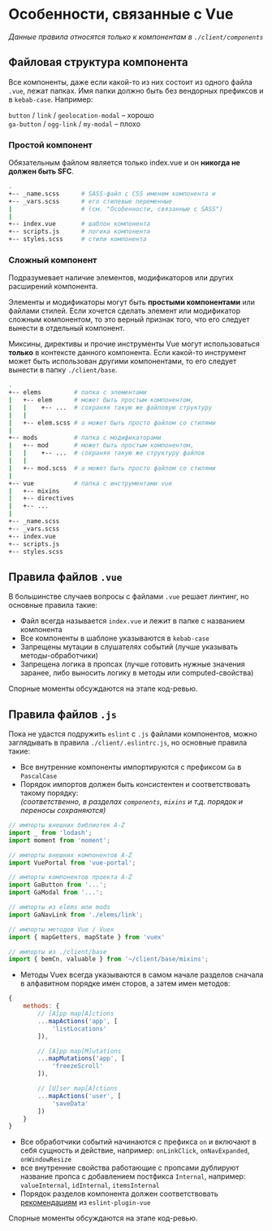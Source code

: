 # Особенности, связанные с Vue

*Данные правила относятся только к компонентам в `./client/components`*

## Файловая структура компонента

Все компоненты, даже если какой-то из них состоит из одного файла `.vue`, лежат папках. Имя папки должно быть без вендорных префиксов и в `kebab-case`. Например:

`button` / `link` / `geolocation-modal` – хорошо  
`ga-button` / `ogg-link` / `my-modal` – плохо


### Простой компонент

Обязательным файлом является только index.vue и он **никогда не  должен быть SFC**.

```bash
.
+-- _name.scss      # SASS-файл с CSS именем компонента и
+-- _vars.scss      # его стилевые переменные
|                   # (см. "Особенности, связанные с SASS")
|
+-- index.vue       # шаблон компонента
+-- scripts.js      # логика компонента
+-- styles.scss     # стили компонента
```

### Сложный компонент

Подразумевает наличие элементов, модификаторов или других расширений компонента.

Элементы и модификаторы могут быть **простыми компонентами** или файлами стилей. Если хочется сделать элемент или модификатор сложным компонентом, то это верный признак того, что его следует вынести в отдельный компонент.

Миксины, директивы и прочие инструменты Vue могут использоваться **только** в контексте данного компонента. Если какой-то инструмент может быть использован другими компонентами, то его следует вынести в папку `./client/base`.

```bash
.
+-- elems         # папка с элементами
|   +-- elem      # может быть простым компонентом,
|   |    +-- ...  # сохраняя такую же файловую структуру
|   |
|   +-- elem.scss # а может быть просто файлом со стилями
|
+-- mods          # папка с модификаторами
|   +-- mod       # может быть простым компонентом,
|   |    +-- ...  # сохраняя такую же структуру файлов
|   |
|   +-- mod.scss  # а может быть просто файлом со стилями
|
+-- vue           # папка с инструментами vue
|   +-- mixins
|   +-- directives
|   +-- ...
|
+-- _name.scss
+-- _vars.scss
+-- index.vue
+-- scripts.js
+-- styles.scss
```


## Правила файлов `.vue`

В большинстве случаев вопросы с файлами `.vue` решает линтинг, но основные правила такие:

+ Файл всегда называется `index.vue` и лежит в папке с названием компонента
+ Все компоненты в шаблоне указываются в `kebab-case`
+ Запрещены мутации в слушателях событий (лучше указывать методы-обработчики)
+ Запрещена логика в пропсах (лучше готовить нужные значения заранее, либо выносить логику в методы или computed-свойства)

Спорные моменты обсуждаются на этапе код-ревью.

## Правила файлов `.js`

Пока не удастся подружить `eslint` с `.js` файлами компонентов, можно заглядывать в правила `./client/.eslintrc.js`, но основные правила такие:

+ Все внутренние компоненты импортируются с префиксом `Ga` в `PascalCase`
+ Порядок импортов должен быть консистентен и соответствовать такому порядку:  
*(соответственно, в разделах `components`, `mixins` и т.д. порядок и переносы сохраняются)*
```js
// импорты внешних библиотек A-Z
import _ from 'lodash';
import moment from 'moment';

// импорты внешних компонентов A-Z
import VuePortal from 'vue-portal';

// импорты компонентов проекта A-Z
import GaButton from '...';
import GaModal from '...';

// импорты из elems или mods
import GaNavLink from './elems/link';

// импорты методов Vue / Vuex
import { mapGetters, mapState } from 'vuex'

// импорты из ./client/base
import { bemCn, valuable } from '~/client/base/mixins';
```
+ Методы Vuex всегда указываются в самом начале разделов сначала в алфавитном порядке  имен сторов, а затем имен методов:
```js
{
    methods: {
        // [A]pp map[A]ctions
        ...mapActions('app', [
            'listLocations'
        ]),

        // [A]pp map[M]utations
        ...mapMutations('app', [
            'freezeScroll'
        ]),

        // [U]ser map[A]ctions
        ...mapActions('user', [
            'saveData'
        ])
    }
}
```
+ Все обработчики событий начинаются с префикса `on` и включают в себя сущность и действие, например: `onLinkClick`, `onNavExpanded`, `onWindowResize`
+ все внутренние свойства работающие с пропсами дублируют название пропса с добавлением постфикса `Internal`, например: `valueInternal`, `idInternal`, `itemsInternal`
+ Порядок разделов компонента должен соответствовать [рекомендациям](https://eslint.vuejs.org/rules/order-in-components.html#options) из `eslint-plugin-vue`

Спорные моменты обсуждаются на этапе код-ревью.
